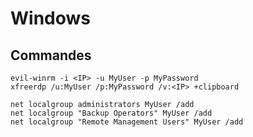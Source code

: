 # Windows

## Commandes

```
evil-winrm -i <IP> -u MyUser -p MyPassword
xfreerdp /u:MyUser /p:MyPassword /v:<IP> +clipboard
```

```
net localgroup administrators MyUser /add
net localgroup "Backup Operators" MyUser /add
net localgroup "Remote Management Users" MyUser /add
```
